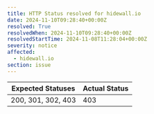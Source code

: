 ```yaml
---
title: HTTP Status resolved for hidewall.io
date: 2024-11-10T09:28:40+00:00Z
resolved: True
resolvedWhen: 2024-11-10T09:28:40+00:00Z
resolvedStartTime: 2024-11-08T11:28:04+00:00Z
severity: notice
affected:
  - hidewall.io
section: issue
---
```


| Expected Statuses | Actual Status  |
|-------------------|----------------|
| 200, 301, 302, 403 | 403 |
